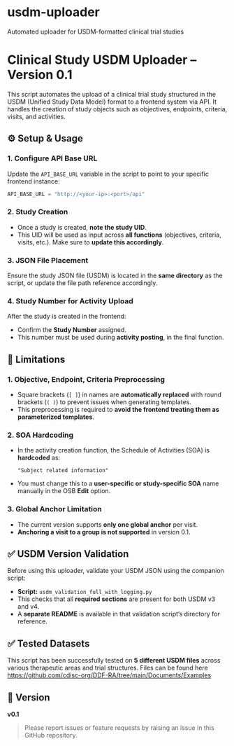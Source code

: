 # usdm-uploader
Automated uploader for USDM-formatted clinical trial studies


# Clinical Study USDM Uploader – Version 0.1

This script automates the upload of a clinical trial study structured in the USDM (Unified Study Data Model) format to a frontend system via API. It handles the creation of study objects such as objectives, endpoints, criteria, visits, and activities.

## ⚙️ Setup & Usage

### 1. Configure API Base URL
Update the `API_BASE_URL` variable in the script to point to your specific frontend instance:
```python
API_BASE_URL = "http://<your-ip>:<port>/api"
```

### 2. Study Creation
- Once a study is created, **note the study UID**.
- This UID will be used as input across **all functions** (objectives, criteria, visits, etc.). Make sure to **update this accordingly**.

### 3. JSON File Placement
Ensure the study JSON file (USDM) is located in the **same directory** as the script, or update the file path reference accordingly.

### 4. Study Number for Activity Upload
After the study is created in the frontend:
- Confirm the **Study Number** assigned.
- This number must be used during **activity posting**, in the final function.

## 🧪 Limitations

### 1. Objective, Endpoint, Criteria Preprocessing
- Square brackets (`[ ]`) in names are **automatically replaced** with round brackets (`( )`) to prevent issues when generating templates.
- This preprocessing is required to **avoid the frontend treating them as parameterized templates**.

### 2. SOA Hardcoding
- In the activity creation function, the Schedule of Activities (SOA) is **hardcoded** as:
  ```
  "Subject related information"
  ```
- You must change this to a **user-specific or study-specific SOA** name manually in the OSB **Edit** option.

### 3. Global Anchor Limitation
- The current version supports **only one global anchor** per visit.
- **Anchoring a visit to a group is not supported** in version 0.1.

## ✅ USDM Version Validation

Before using this uploader, validate your USDM JSON using the companion script:

- **Script:** `usdm_validation_full_with_logging.py`
- This checks that all **required sections** are present for both USDM v3 and v4.
- A **separate README** is available in that validation script’s directory for reference.

## ✅ Tested Datasets

This script has been successfully tested on **5 different USDM files** across various therapeutic areas and trial structures. Files can be found here https://github.com/cdisc-org/DDF-RA/tree/main/Documents/Examples

## 🔖 Version
**v0.1**

> Please report issues or feature requests by raising an issue in this GitHub repository.


